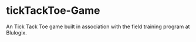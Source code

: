 # tickTackToe-Game
An  Tick Tack Toe game built in association with the field training program at Blulogix.
